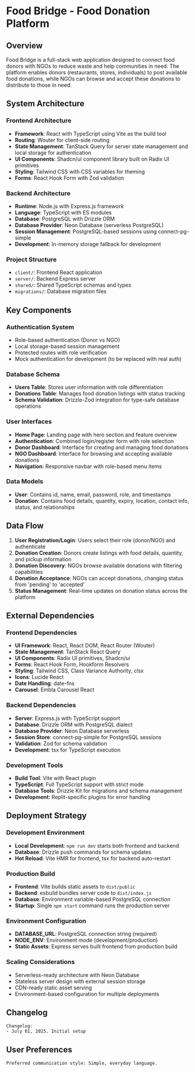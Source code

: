 # Food Bridge - Food Donation Platform

## Overview

Food Bridge is a full-stack web application designed to connect food donors with NGOs to reduce waste and help communities in need. The platform enables donors (restaurants, stores, individuals) to post available food donations, while NGOs can browse and accept these donations to distribute to those in need.

## System Architecture

### Frontend Architecture
- **Framework**: React with TypeScript using Vite as the build tool
- **Routing**: Wouter for client-side routing
- **State Management**: TanStack Query for server state management and local storage for authentication
- **UI Components**: Shadcn/ui component library built on Radix UI primitives
- **Styling**: Tailwind CSS with CSS variables for theming
- **Forms**: React Hook Form with Zod validation

### Backend Architecture
- **Runtime**: Node.js with Express.js framework
- **Language**: TypeScript with ES modules
- **Database**: PostgreSQL with Drizzle ORM
- **Database Provider**: Neon Database (serverless PostgreSQL)
- **Session Management**: PostgreSQL-based sessions using connect-pg-simple
- **Development**: In-memory storage fallback for development

### Project Structure
- `client/`: Frontend React application
- `server/`: Backend Express server
- `shared/`: Shared TypeScript schemas and types
- `migrations/`: Database migration files

## Key Components

### Authentication System
- Role-based authentication (Donor vs NGO)
- Local storage-based session management
- Protected routes with role verification
- Mock authentication for development (to be replaced with real auth)

### Database Schema
- **Users Table**: Stores user information with role differentiation
- **Donations Table**: Manages food donation listings with status tracking
- **Schema Validation**: Drizzle-Zod integration for type-safe database operations

### User Interfaces
- **Home Page**: Landing page with hero section and feature overview
- **Authentication**: Combined login/register form with role selection
- **Donor Dashboard**: Interface for creating and managing food donations
- **NGO Dashboard**: Interface for browsing and accepting available donations
- **Navigation**: Responsive navbar with role-based menu items

### Data Models
- **User**: Contains id, name, email, password, role, and timestamps
- **Donation**: Contains food details, quantity, expiry, location, contact info, status, and relationships

## Data Flow

1. **User Registration/Login**: Users select their role (donor/NGO) and authenticate
2. **Donation Creation**: Donors create listings with food details, quantity, and pickup information
3. **Donation Discovery**: NGOs browse available donations with filtering capabilities
4. **Donation Acceptance**: NGOs can accept donations, changing status from 'pending' to 'accepted'
5. **Status Management**: Real-time updates on donation status across the platform

## External Dependencies

### Frontend Dependencies
- **UI Framework**: React, React DOM, React Router (Wouter)
- **State Management**: TanStack React Query
- **UI Components**: Radix UI primitives, Shadcn/ui
- **Forms**: React Hook Form, Hookform Resolvers
- **Styling**: Tailwind CSS, Class Variance Authority, clsx
- **Icons**: Lucide React
- **Date Handling**: date-fns
- **Carousel**: Embla Carousel React

### Backend Dependencies
- **Server**: Express.js with TypeScript support
- **Database**: Drizzle ORM with PostgreSQL dialect
- **Database Provider**: Neon Database serverless
- **Session Store**: connect-pg-simple for PostgreSQL sessions
- **Validation**: Zod for schema validation
- **Development**: tsx for TypeScript execution

### Development Tools
- **Build Tool**: Vite with React plugin
- **TypeScript**: Full TypeScript support with strict mode
- **Database Tools**: Drizzle Kit for migrations and schema management
- **Development**: Replit-specific plugins for error handling

## Deployment Strategy

### Development Environment
- **Local Development**: `npm run dev` starts both frontend and backend
- **Database**: Drizzle push commands for schema updates
- **Hot Reload**: Vite HMR for frontend, tsx for backend auto-restart

### Production Build
- **Frontend**: Vite builds static assets to `dist/public`
- **Backend**: esbuild bundles server code to `dist/index.js`
- **Database**: Environment variable-based PostgreSQL connection
- **Startup**: Single `npm start` command runs the production server

### Environment Configuration
- **DATABASE_URL**: PostgreSQL connection string (required)
- **NODE_ENV**: Environment mode (development/production)
- **Static Assets**: Express serves built frontend from production build

### Scaling Considerations
- Serverless-ready architecture with Neon Database
- Stateless server design with external session storage
- CDN-ready static asset serving
- Environment-based configuration for multiple deployments

## Changelog

```
Changelog:
- July 01, 2025. Initial setup
```

## User Preferences

```
Preferred communication style: Simple, everyday language.
```